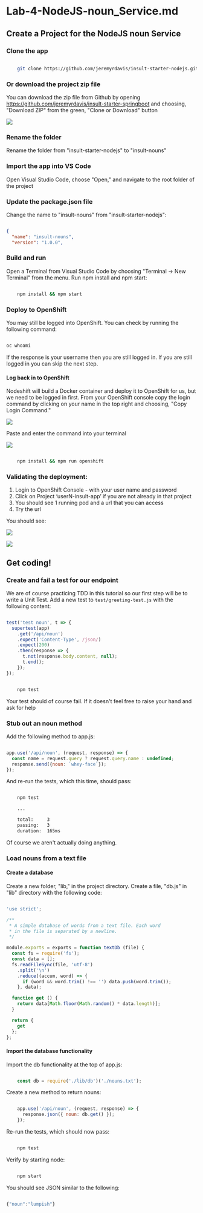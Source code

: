 # Lab-4-NodeJS-noun_Service.md

## Create a Project for the NodeJS noun Service  

### Clone the app

```bash

    git clone https://github.com/jeremyrdavis/insult-starter-nodejs.git

```

### Or download the project zip file

You can download the zip file from Github by opening https://github.com/jeremyrdavis/insult-starter-springboot
and choosing, "Download ZIP" from the green, "Clone or Download" button

![](./images/lab7/lab7-sb-01-download.png)  

### Rename the folder

Rename the folder from "insult-starter-nodejs" to "insult-nouns"

### Import the app into VS Code

Open Visual Studio Code, choose "Open," and navigate to the root folder of the project

### Update the package.json file

Change the name to "insult-nouns"  from "insult-starter-nodejs":

```json

{
  "name": "insult-nouns",
  "version": "1.0.0",

```

### Build and run

Open a Terminal from Visual Studio Code by choosing "Terminal -> New Terminal" from the menu.  Run npm install and npm start:

```bash

    npm install && npm start

```

### Deploy to OpenShift

You may still be logged into OpenShift.  You can check by running the following command:

```bash

oc whoami

```

If the response is your username then you are still logged in.  If you are still logged in you can skip the next step.

#### Log back in to OpenShift

Nodeshift will build a Docker container and deploy it to OpenShift for us, but we need to be logged in first.  From your OpenShift console copy the login command by clicking on your name in the top right and choosing, "Copy Login Command."

![](./images/4-1/04-copy_login_command.png)  

Paste and enter the command into your terminal

![](./images/4-1/vscode-03-login.png)  


```bash

    npm install && npm run openshift

```
### Validating the deployment:  

1. Login to OpenShift Console - with your user name and password
2. Click on Project ‘userN-insult-app’ if you are not already in that project
3. You should see 1 running pod and a url that you can access
4. Try the url

You should see:

![](./images/lab3/lab-03-njs-browser_verify_locally.png)  


![](./images/4-1/06-greeting_service.png)  

## Get coding!

### Create and fail a test for our endpoint

We are of course practicing TDD in this tutorial so our first step will be to write a Unit Test. Add a new 
test to `test/greeting-test.js` with the following content:

```javascript

test('test noun', t => {
  supertest(app)
    .get('/api/noun')
    .expect('Content-Type', /json/)
    .expect(200)
    .then(response => {
      t.not(response.body.content, null);
      t.end();
    });
});

````

```bash

    npm test

```

Your test should of course fail.  If it doesn't feel free to raise your hand and ask for help

### Stub out an noun method

Add the following method to app.js:

```javascript

app.use('/api/noun', (request, response) => {
  const name = request.query ? request.query.name : undefined;
  response.send({noun: `whey-face`});
});

```

And re-run the tests, which this time, should pass:

```bash

    npm test

    ...

    total:     3
    passing:   3
    duration:  165ms

```
Of course we aren't actually doing anything.

### Load nouns from a text file

#### Create a database

Create a new folder, "lib," in the project directory.  Create a file, "db.js" in "lib" directory with the following code:

```javascript

'use strict';

/**
 * A simple database of words from a text file. Each word
 * in the file is separated by a newline.
 */

module.exports = exports = function textDb (file) {
  const fs = require('fs');
  const data = [];
  fs.readFileSync(file, 'utf-8')
    .split('\n')
    .reduce((accum, word) => {
      if (word && word.trim() !== '') data.push(word.trim());
    }, data);

  function get () {
    return data[Math.floor(Math.random() * data.length)];
  }

  return {
    get
  };
};

```

#### Import the database functionality

Import the db functionality at the top of app.js:

```javascript

    const db = require('./lib/db')('./nouns.txt');

```

Create a new method to return nouns:

```javascript

    app.use('/api/noun', (request, response) => {
      response.json({ noun: db.get() });
    });

```

Re-run the tests, which should now pass:

```javascript

    npm test

```    

Verify by starting node:

```javascript

    npm start

```    

You should see JSON similar to the following:

```javascript

{"noun":"lumpish"}

```

